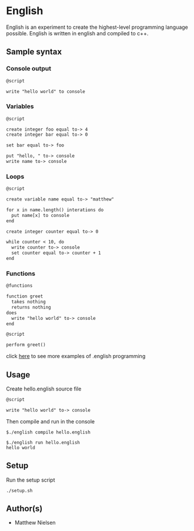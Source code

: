 # English

English is an experiment to create the highest-level programming language possible. English is written in english and compiled to c++.

## Sample syntax

### Console output

```txt
@script

write "hello world" to console
```

### Variables

```txt
@script

create integer foo equal to-> 4
create integer bar equal to-> 0

set bar equal to-> foo

put "hello, " to-> console
write name to-> console

```

### Loops

```txt
@script

create variable name equal to-> "matthew"

for x in name.length() interations do
  put name[x] to console
end

create integer counter equal to-> 0

while counter < 10, do
  write counter to-> console
  set counter equal to-> counter + 1
end

```

### Functions

```txt
@functions

function greet
  takes nothing
  returns nothing
does
  write "hello world" to-> console
end

@script

perform greet()
```

click [here](examples) to see more examples of .english programming

## Usage

Create hello.english source file

```txt
@script

write "hello world" to-> console
```

Then compile and run in the console

```console
$./english compile hello.english

$./english run hello.english
hello world
```

## Setup

Run the setup script

```console
./setup.sh
```

## Author(s)

* Matthew Nielsen